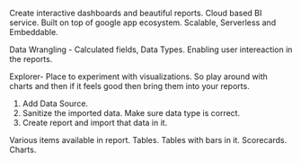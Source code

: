 Create interactive dashboards and beautiful reports.
Cloud based BI service.
Built on top of google app ecosystem.
Scalable, Serverless and Embeddable.

Data Wrangling - Calculated fields, Data Types.
Enabling user intereaction in the reports.

Explorer- Place to experiment with visualizations. So play around with charts and then if it feels good then bring them into your reports.

1. Add Data Source.
2. Sanitize the imported data. Make sure data type is correct.
3. Create report and import that data in it.

Various items available in report.
Tables.
Tables with bars in it.
Scorecards.
Charts.
